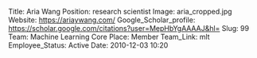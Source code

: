 Title: Aria Wang
Position: research scientist
Image: aria_cropped.jpg
Website: https://ariaywang.com/
Google_Scholar_profile: https://scholar.google.com/citations?user=MepHbYgAAAAJ&hl=
Slug: 99
Team: Machine Learning Core
Place: Member
Team_Link: mlt
Employee_Status: Active
Date: 2010-12-03 10:20